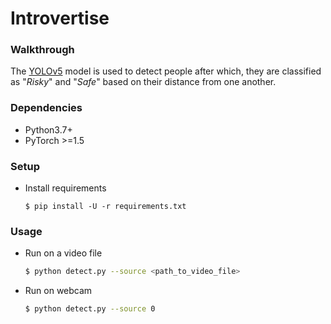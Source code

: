 # Introvertise

### Walkthrough

The [YOLOv5](https://github.com/ultralytics/yolov5 "YOLOv5") model is used to detect people after which, they are classified as "*Risky*" and "*Safe*" based on their distance from one another.

### Dependencies
-   Python3.7+
-   PyTorch >=1.5

### Setup
*   Install requirements
    ```
    $ pip install -U -r requirements.txt
    ```

### Usage

*   Run on a video file
    ```bash
    $ python detect.py --source <path_to_video_file>
    ```
*   Run on webcam
    ```bash
    $ python detect.py --source 0
    ```
